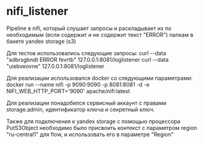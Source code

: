 # nifi_listener
Pipeline в nifi, который слушает запросы и раскладывает их по необходимым (если содержит и не содержит текст "ERROR") папкам в бакете  yandex storage (s3)

Для тестов использовались следующие запросы:
curl --data "adbrsgbndt ERROR fevrtb" 127.0.0.1:8081/loglistener 
curl --data "uiebveovne" 127.0.0.1:8081/loglistener



Для реализации использовался docker со следующими параметрами: 
docker run --name nifi -p 9090:9090 -p 8081:8081 -d -e NIFI_WEB_HTTP_PORT='9090' apache/nifi:latest

Для реализации понадобился сервисный аккаунт с правами storage.admin, идентификатор ключа и секретный ключ.

Также для подключения к yandex storage с помощью процессора PutS3Object необходимо было присвоить контекст с параметром region "ru-central1" для flow, и использовать его в параметре "Region"

